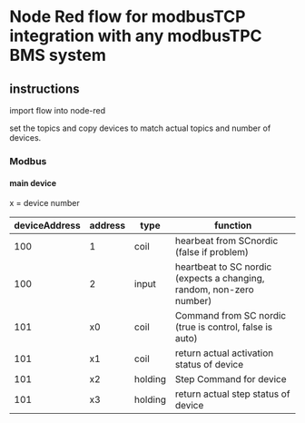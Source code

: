 # Node Red flow for modbusTCP integration with any modbusTPC BMS system
## instructions
import flow into node-red

set the topics and copy devices to match actual topics and number of devices.

### Modbus
#### main device
x = device number

| deviceAddress |  address |  type |  function |
| --- | ---| --- | --- |
| 100 |  1 | coil  |  hearbeat from SCnordic (false if problem) |
| 100 |  2 |  input |  heartbeat to SC nordic (expects a changing, random, non-zero number) |
| 101 |  x0 |  coil |  Command from SC nordic (true is control, false is auto) |
| 101 |  x1 |  coil |  return actual activation status of device |
| 101 |  x2 |  holding |  Step Command for device |
| 101 | x3 | holding  | return actual step status of device |

